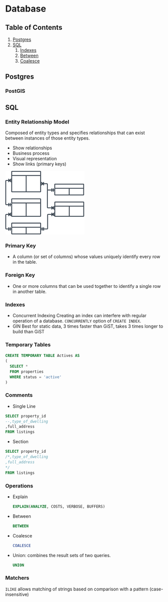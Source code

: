 # Database

## Table of Contents
1. [Postgres](#postgres)
2. [SQL](#sql)
    1. [Indexes](#indexes)
    2. [Between](#between)
    3. [Coalesce](#coalesce)

## Postgres
### PostGIS


## SQL
### Entity Relationship Model
Composed of entity types and specifies relationships that can exist between instances of those entity types.
* Show relationships
* Business process
* Visual representation
* Show links (primary keys)

![ER Diagram](images/er-diagram.png)

### Primary Key
* A column (or set of columns) whose values uniquely identify every row in the table.

### Foreign Key
* One or more columns that can be used together to identify a single row in another table.

### Indexes
* Concurrent Indexing 
Creating an index can interfere with regular operation of a database. 
`CONCURRENTLY` option of `CREATE INDEX`.
* GIN
Best for static data, 3 times faster than GiST, takes 3 times longer to build than GiST

### Temporary Tables
```sql
CREATE TEMPORARY TABLE Actives AS
(
  SELECT *
  FROM properties
  WHERE status = 'active'
)
```

### Comments
* Single Line
```sql
SELECT property_id
--,type_of_dwelling
,full_address
FROM listings 
```
* Section
```sql
SELECT property_id
/*,type_of_dwelling
,full_address
*/
FROM listings
```

### Operations
* Explain
    ```sql
    EXPLAIN(ANALYZE, COSTS, VERBOSE, BUFFERS)
    ```
* Between
    ```sql
    BETWEEN
    ```
* Coalesce
    ```sql
    COALESCE
    ```
* Union: combines the result sets of two queries.
    ```sql
    UNION
    ```

### Matchers
`ILIKE` allows matching of strings based on comparison with a pattern (case-insensitive)

